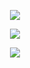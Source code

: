 <p align="center"><img src="https://imgur.com/SSqlnTP.png"/></p>
<p align="center">
  <img src="https://imgur.com/MbCVlNW.png"/>
</p>

<p align="center"><img src="https://imgur.com/SSqlnTP.png"/></p>
